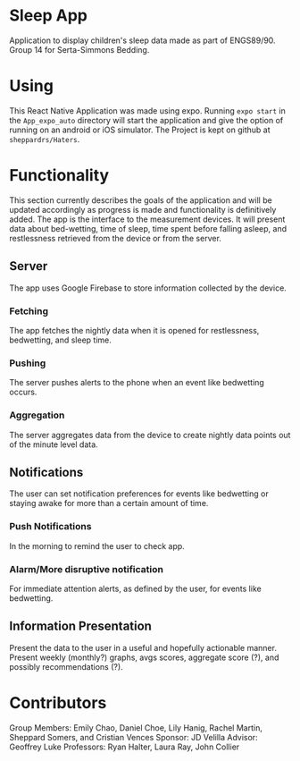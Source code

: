 # Sleep App
Application to display children's sleep data made as part of ENGS89/90. Group 14 for Serta-Simmons Bedding.

# Using
This React Native Application was made using expo. Running ```expo start``` in the ```App_expo_auto``` directory will start the application and give the option of running on an android or iOS simulator.
The Project is kept on github at ```sheppardrs/Haters```.

# Functionality
This section currently describes the goals of the application and will be updated accordingly as progress is made and functionality is definitively added.
The app is the interface to the measurement devices. It will present data about bed-wetting, time of sleep, time spent before falling asleep, and restlessness retrieved from the device or from the server.

## Server
The app uses Google Firebase to store information collected by the device.
### Fetching
The app fetches the nightly data when it is opened for restlessness, bedwetting, and sleep time.
### Pushing
The server pushes alerts to the phone when an event like bedwetting occurs.
### Aggregation
The server aggregates data from the device to create nightly data points out of the minute level data.

## Notifications
The user can set notification preferences for events like bedwetting or staying awake for more than a certain amount of time.
### Push Notifications
In the morning to remind the user to check app.
### Alarm/More disruptive notification
For immediate attention alerts, as defined by the user, for events like bedwetting.

## Information Presentation
Present the data to the user in a useful and hopefully actionable manner. Present weekly (monthly?) graphs, avgs scores, aggregate score (?), and possibly recommendations (?). 

# Contributors
Group Members: Emily Chao, Daniel Choe, Lily Hanig, Rachel Martin, Sheppard Somers, and Cristian Vences
Sponsor: JD Velilla
Advisor: Geoffrey Luke
Professors: Ryan Halter, Laura Ray, John Collier
